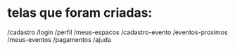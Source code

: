 # telas que foram criadas:
/cadastro
/login
/perfil
/meus-espacos
/cadastro-evento
/eventos-proximos
/meus-eventos
/pagamentos
/ajuda